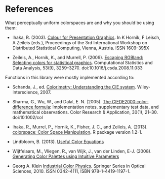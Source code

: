 # References

What perceptually uniform colorspaces are and why you should be using them:

* Ihaka, R. (2003). [Colour for Presentation Graphics](http://www.stat.auckland.ac.nz/~ihaka/downloads/DSC-Color.pdf). In K Hornik, F Leisch, A Zeileis (eds.),  Proceedings of the 3rd International Workshop on Distributed Statistical Computing, Vienna, Austria. ISSN 1609-395X

* Zeileis, A., Hornik, K., and Murrell, P. (2009). [Escaping RGBland: Selecting colors for statistical graphics](http://epub.wu.ac.at/1692/1/document.pdf). Computational Statistics and Data Analysis, 53(9), 3259–3270. doi:10.1016/j.csda.2008.11.033

Functions in this library were mostly implemented according to:

* Schanda, J., ed. [Colorimetry: Understanding the CIE system](http://books.google.com/books?id=uZadszSGe9MC). Wiley-Interscience, 2007.

* Sharma, G., Wu, W., and Dalal, E. N. (2005). [The CIEDE2000 color‐difference formula](http://www.ece.rochester.edu/~gsharma/ciede2000/ciede2000noteCRNA.pdf): Implementation notes, supplementary test data, and mathematical observations. Color Research & Application, 30(1), 21–30. doi:10.1002/col

* Ihaka, R., Murrel, P., Hornik, K., Fisher, J. C., and Zeileis, A. (2013). [colorspace: Color Space Manipulation](http://CRAN.R-project.org/package=colorspace). R package version 1.2-1.

* Lindbloom, B. (2013).
  [Useful Color Equations](http://www.brucelindbloom.com/index.html?ColorCalculator.html)

* Wijffelaars, M., Vliegen, R., van Wijk, J., van der Linden, E-J. (2008). [Generating Color Palettes using Intuitive Parameters](https://dl.acm.org/doi/10.1111/j.1467-8659.2008.01203.x)

* Georg A. Klein [Industrial Color Physics](http://books.google.com/books?id=WsKOAVCrLnwC). Springer Series in Optical Sciences, 2010. ISSN 0342-4111, ISBN 978-1-4419-1197-1.

